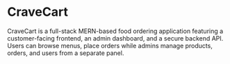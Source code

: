 
# CraveCart
CraveCart is a full-stack MERN-based food ordering application featuring a customer-facing frontend, an admin dashboard, and a secure backend API. Users can browse menus, place orders while admins manage products, orders, and users from a separate panel.
